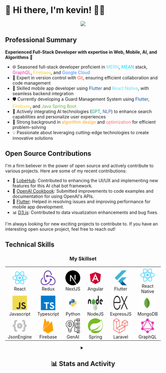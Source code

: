 # 👋 Hi there, I'm kevin! 🧙‍♂️

<p align="center">
    <img src="https://readme-typing-svg.demolab.com/?lines=Algorithm%20Alchemist;Highly-effective%20problem%20solver;Full-stack%20web%20and%20app%20developer;Experienced%20AI%20Enginener;8%2B%20years%20of%20coding%20experience;Eager%20to%20learn%20new%20tech&font=Fira%20Code&center=true&width=440&height=45&color=5cb4f7&vCenter=true&pause=1000&size=22" />
</p>

## Professional Summary

<b>Experienced Full-Stack Developer with expertise in Web, Mobile, AI, and Algorithms</b> 👋

- 🌐 Seasoned full-stack developer proficient in <span style="color: #61DAFB;">MERN</span>, <span style="color: #00D8FF;">MEAN</span> stack, <span style="color: #E535AB;">GraphQL</span>, <span style="color: #FFCA28;">Firebase</span>, and <span style="color: #4285F4;">Google Cloud</span>
- 🔄 Expert in version control with <span style="color: #F05032;">Git</span>, ensuring efficient collaboration and code management
- 📱 Skilled mobile app developer using <span style="color: #02569B;">Flutter</span> and <span style="color: #61DAFB;">React Native</span>, with seamless backend integration
- 🛡️ Currently developing a Guard Management System using <span style="color: #02569B;">Flutter</span>, <span style="color: #FFCA28;">Firebase</span>, and <span style="color: #6DB33F;">Java Spring Boot</span>
- 🤖 Actively integrating AI technologies (<span style="color: #10A37F;">GPT</span>, <span style="color: #3B5998;">NLP</span>) to enhance search capabilities and personalize user experiences
- 🧠 Strong background in <span style="color: #FFA116;">algorithm design</span> and <span style="color: #FF6B6B;">optimization</span> for efficient problem-solving
- 💡 Passionate about leveraging cutting-edge technologies to create innovative solutions

## Open Source Contributions

I'm a firm believer in the power of open source and actively contribute to various projects. Here are some of my recent contributions:

- 🌟 [LobeHub](https://github.com/lobehub/lobe-chat): Contributed to enhancing the UI/UX and implementing new features for this AI chat bot framework.
- 🔧 [OpenAI Cookbook](https://github.com/openai/openai-cookbook): Submitted improvements to code examples and documentation for using OpenAI's APIs.
- 🚀 [Flutter](https://github.com/flutter/flutter): Helped in resolving issues and improving performance for mobile app development.
- 📊 [D3.js](https://github.com/d3/d3): Contributed to data visualization enhancements and bug fixes.

I'm always looking for new exciting projects to contribute to. If you have an interesting open source project, feel free to reach out!


## Technical Skills

<h3 align="center">My Skillset</h3>
<div align="center">
  <table align="center">
    <tr>
      <td align="center" width="96">
        <a href="https://react.dev/">
          <img src="./img/react.svg" width="48" height="48" alt="React" />
        </a>
        <br>React
      </td>
      <td align="center" width="96">
        <a href="https://redux.js.org/">
          <img src="./img/redux.svg" width="48" height="48" alt="Redux" />
        </a>
        <br>Redux
      </td>
      <td align="center" width="96">
        <a href="https://nextjs.org/">
          <img src="./img/nextjs.svg" width="48" height="48" alt="NextJS" />
        </a>
        <br>NextJS
      </td>    
      <td align="center" width="96">
        <a href="https://angular.org/">
          <img src="./img/angular.svg" width="48" height="48" alt="Angular" />
        </a>
        <br>Angular
      </td>
      <td align="center" width="96">
        <a href="https://pub.dev/">
          <img src="./img/flutter.svg" width="48" height="48" alt="Flutter" />
        </a>
        <br>Flutter
      </td>
      <td align="center" width="96">
        <a href="https://reactnative.dev/">
          <img src="./img/react.svg" width="48" height="48" alt="React Native" />
        </a>
        <br>React Native
      </td>
    </tr>
    <tr>
      <td align="center" width="96">
        <a href="https://developer.mozilla.org/en-US/docs/Web/JavaScript">
          <img src="./img/javascript.svg" width="48" height="48" alt="JavaScript" />
        </a>
        <br>Javascript
      </td>
      <td align="center" width="96">
        <a href="https://www.typescriptlang.org/">
          <img src="./img/typescript.svg" width="48" height="48" alt="TypeScript" />
        </a>
        <br>Typescript
      </td>    
      <td align="center" width="96">
        <a href="https://www.python.org/">
          <img src="./img/python.svg" width="48" height="48" alt="Python" />
        </a>
        <br>Python
      </td>
      <td align="center" width="96">
        <a href="https://nodejs.org/en">
          <img src="./img/nodejs.svg" width="48" height="48" alt="NodeJS" />
        </a>
        <br>NodeJS
      </td>
      <td align="center" width="96">
        <a href="https://expressjs.com/">
          <img src="./img/expressjs.svg" width="48" height="48" alt="ExpressJS" />
        </a>
        <br>ExpressJS
      </td>
      <td align="center" width="96">
        <a href="https://www.mongodb.com/">
          <img src="./img/mongodb.svg" width="48" height="48" alt="MongoDB" />
        </a>
        <br>MongoDB
      </td>
    </tr>
    <tr>        
      <td align="center" width="96">
        <a href="https://www.npmjs.com/package/json-rules-engine">
          <img src="./img/json-engine.svg" width="48" height="48" alt="JsonEngine" />
        </a>
        <br>JsonEngine
      </td>
      <td align="center" width="96">
        <a href="https://console.firebase/">
          <img src="./img/firebase.svg" width="48" height="48" alt="Firebase" />
        </a>
        <br>Firebase
      </td>
      <td align="center" width="96">
        <a href="https://ai.google/discover/generativeai/">
          <img src="./img/gen-ai.svg" width="48" height="48" alt="GenAI" />
        </a>
        <br>GenAI
      </td>
      <td align="center" width="96">
        <a href="https://spring.io/">
          <img src="./img/spring.svg" width="48" height="48" alt="Spring" />
        </a>
        <br>Spring
      </td>
      <td align="center" width="96">
        <a href="https://laravel.com/">
          <img src="./img/laravel.svg" width="48" height="48" alt="Laravel" />
        </a>
        <br>Laravel
      </td>
      <td align="center" width="96">
        <a href="https://graphql.org/">
          <img src="./img/graphql.svg" width="48" height="48" alt="GraphQL" />
        </a>
        <br>GraphQL
      </td>
    </tr>
  </table>
  <details> 
    <summary>
      <h2>📊 Stats and Activity</h2>
    </summary>
    <h3>🔥 Streak Stats</h3>
    <p>
        <img title="Kevin's streak" alt="Kevin's streak" src="https://github-readme-streak-stats-9m8ugfa77-denvercoder1.vercel.app/?user=DenverCoder1&theme=monokai-metallian&hide_border=true"/>
    </p>

      <h3>💻 GitHub Profile Stats</h3>

      <!-- https://github.com/anuraghazra/github-readme-stats -->

      <a href="https://github.com/anuraghazra/github-readme-stats"><img alt="DenverCoder1's Github Stats" src="https://denvercoder1-github-readme-stats.vercel.app/api/?username=DenverCoder1&show_icons=true&include_all_commits=true&count_private=true&theme=react&hide_border=true&bg_color=1F222E&title_color=F85D7F&icon_color=F8D866" height="192px"/></a>
      <a href="https://github.com/anuraghazra/github-readme-stats"><img alt="DenverCoder1's Top Languages" src="https://denvercoder1-github-readme-stats.vercel.app/api/top-langs/?username=DenverCoder1&langs_count=8&layout=compact&theme=react&hide_border=true&bg_color=1F222E&title_color=F85D7F&icon_color=F8D866&hide=Jupyter%20Notebook,Roff" height="192px"/></a>
      <br/>

      <b>Note:</b> Top languages is only a metric of the languages my public code consists of and doesn't reflect experience or skill level.
      
      <!-- https://github.com/ashutosh00710/github-readme-activity-graph -->

      <a href="https://github.com/ashutosh00710/github-readme-activity-graph"><img alt="DenverCoder1's Activity Graph" src="https://github-readme-activity-graph.vercel.app/graph/?username=DenverCoder1&bg_color=1F222E&color=F8D866&line=F85D7F&point=FFFFFF&hide_border=true" /></a>

      <h3>⚡ Recent GitHub Activity</h3>

      <!-- https://github.com/jamesgeorge007/github-activity-readme -->
      <!--START_SECTION:activity-->

    1. 🎉 Merged PR [#715](https://github.com/DenverCoder1/github-readme-streak-stats/pull/715) in [DenverCoder1/github-readme-streak-stats](https://github.com/DenverCoder1/github-readme-streak-stats)
    2. 🎉 Merged PR [#330](https://github.com/DenverCoder1/readme-typing-svg/pull/330) in [DenverCoder1/readme-typing-svg](https://github.com/DenverCoder1/readme-typing-svg)
    3. 🎉 Merged PR [#184](https://github.com/torahcalc/torahcalc/pull/184) in [torahcalc/torahcalc](https://github.com/torahcalc/torahcalc)
    4. 🎉 Merged PR [#183](https://github.com/torahcalc/torahcalc/pull/183) in [torahcalc/torahcalc](https://github.com/torahcalc/torahcalc)
    5. 🎉 Merged PR [#180](https://github.com/torahcalc/torahcalc/pull/180) in [torahcalc/torahcalc](https://github.com/torahcalc/torahcalc)
    <!--END_SECTION:activity-->

  </details>
</div>
